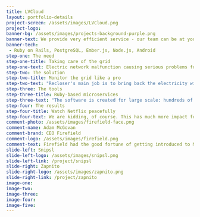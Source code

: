 ```yaml
---
title: LVCloud
layout: portfolio-details
project-screen: /assets/images/LVCloud.png
project-logo:
banner-bg: /assets/images/projects-background-purple.png
banner-text: We provide very efficient service - our team can be at your disposal within couple of days since the first time you contact us.
banner-tech:
 - Ruby on Rails, PostgreSQL, Ember.js, Node.js, Android
step-one: The need
step-one-title: Taking care of the grid
step-one-text: Electric network malfunction causing serious problems for the society? That is not a science fiction scenario anymore. You could have laughed about it a couple of decades ago, but nowadays we are too dependent on the grid. It needs to be monitored so that specialists can intervene and solve problems quickly.<br><br>Hardware-wise the grid is monitored by reclosers, which are sophisticated fuses. But they need software.
step-two: The solution
step-two-title: Monitor the grid like a pro
step-two-text: "Recloser's main job is to bring back the electricity within the area it operates in. When something goes wrong, the fuse will blow and therefore secure that part of the electricity network. But it will try to reclose and make everything works again.<br><br>It's XXI century so recloser is much more sophisticated and it also enables recording information about the grid's state.<br><br>Now this is where Naturaily steps in. We have created software that collects information from reclosers and analyzes it to find traces of malfunction or physical damage. Any type of non-obvious problems like too high humidity caused by various incidents or worn out cables. Think of “Minority Report” class software for finding electric network prefaults.<br><br>Other devices exist: TDRs (Time-domain reflectometers), ATLMs (ALVIN Transformer Load Monitors). We gather data from all of them. And also enable managing them with our software.<br><br>Apart from dashboard, engineers are notified via email or text."
step-three: The tools
step-three-title: Ruby-based microservices
step-three-text: "The software is created for large scale: hundreds of thousands of devices and millions of events. But the amount of devices is not the biggest problem. The main requirement was that the application works in real time! To handle this we have designed Ruby-based microservices architecture and wrote the most critical parts in faster, more concurrent language - Elixir. Apart from scalability, we wanted to bring XXI century to this solution and implemented machine learning algorithms to find patterns and detect prefaults.<br><br>We use Docker for one-click super convenient server creation process for each end customer. It’s critical as our solution is more PaaS-like solution where each end customer has its own hardware set up.<br><br>MongoDB and Redis are used to store and work with data. As our data model must be quite elastic and write speed is crucial, MongoDB is a great choice. MQTT is the standard communication protocol between end devices and our system.<br><br>To put it shortly: heaven of internet of things development stack."
step-four: The results
step-four-title: Watch Netflix peacefully
step-four-text: We are kidding, of course. This has much more impact for the stability of the network and your life. Charging your Tesla can overload the grid, so the sooner maintenance people get information about potential malfunction, the better, because you won't even know a problem existed.
comment-photo: /assets/images/firefield-face.png
comment-name: Adam McGovan
comment-brand: CEO Firefield
comment-logo: /assets/images/firefield.png
comment-text: Firefield had the good fortune of getting introduced to Marcin and the Naturaily team at the end of 2015. Since then a number of their resources have helped us to bring our clients’ products and visions to life. The members of the Naturaily team combine a level of professionalism, experience, and collaboration that is hard to find in today’s technology landscape. We would recommended them and their partnership-driven commitment to anyone.
slide-left: Snipsl
slide-left-logo: /assets/images/snipsl.png
slide-left-link: /project/snipsl
slide-right: Zapnito
slide-right-logo: /assets/images/zapnito.png
slide-right-link: /project/zapnito
image-one:
image-two:
image-three:
image-four:
image-five:
---
```


